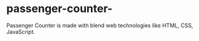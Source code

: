 # passenger-counter-
Passenger Counter is made with blend web technologies like HTML, CSS, JavaScript.
